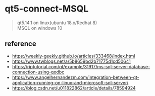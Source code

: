 # qt5-connect-MSQL
> qt5.14.1 on linux(ubuntu 18.x/Redhat 8)<br>
> MSQL on windows 10<br>


## reference 
-  https://weekly-geekly.github.io/articles/333468/index.html
-  https://www.twblogs.net/a/5b8659bd2b71775d1cd50641
-  https://riptutorial.com/qt/example/31917/ms-sql-server-database-connection-using-qodbc
-  https://www.angelhernandezm.com/integration-between-qt-application-running-on-linux-and-microsoft-sql-server/
-  https://blog.csdn.net/u011822862/article/details/78594924
